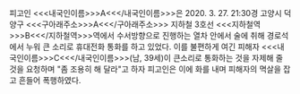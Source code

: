 피고인 <<<내국인이름>>>A<<</내국인이름>>>은 2020. 3. 27. 21:30경 고양시 덕양구 <<<구아래주소>>>A<<</구아래주소>>> 지하철 3호선 <<<지하철역>>>B<<</지하철역>>>역에서 수서방향으로 진행하는 열차 안에서 술에 취해 경로석에서 누워 큰 소리로 휴대전화 통화를 하고 있었다. 이를 불편하게 여긴 피해자 <<<내국인이름>>>C<<</내국인이름>>>(남, 39세)이 큰소리로 통화하는 것을 자제해 줄 것을 요청하며 "좀 조용히 해 달라"고 하자 피고인은 이에 화를 내며 피해자의 멱살을 잡고 흔들어 폭행하였다.
